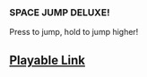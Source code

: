 ### SPACE JUMP DELUXE!

Press to jump, hold to jump higher!

## [Playable Link](https://gus700.github.io/SpaceJumpDeluxe/)
